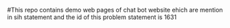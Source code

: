 #This repo contains demo web pages of chat bot website ehich are mention in sih statement and the id of this problem statement is 1631 